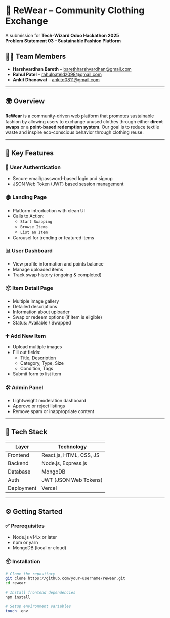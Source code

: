 # 👚 ReWear – Community Clothing Exchange

A submission for **Tech-Wizard Odoo Hackathon 2025**  
**Problem Statement 03 – Sustainable Fashion Platform**

## 👨‍💻 Team Members

- **Harshvardhan Bareth** – [barethharshvardhan@gmail.com](mailto:barethharshvardhan@gmail.com)  
- **Rahul Patel** – [rahulpateldz098@gmail.com](mailto:rahulpateldz098@gmail.com)  
- **Ankit Dhanawat** – [ankitd0811@gmail.com](mailto:ankitd0811@gmail.com)

---

## 🌍 Overview

**ReWear** is a community-driven web platform that promotes sustainable fashion by allowing users to exchange unused clothes through either **direct swaps** or a **point-based redemption system**. Our goal is to reduce textile waste and inspire eco-conscious behavior through clothing reuse.

---

## 🚀 Key Features

### 🧾 User Authentication
- Secure email/password-based login and signup
- JSON Web Token (JWT) based session management

### 🏠 Landing Page
- Platform introduction with clean UI
- Calls to Action:  
  - `Start Swapping`  
  - `Browse Items`  
  - `List an Item`
- Carousel for trending or featured items

### 📊 User Dashboard
- View profile information and points balance
- Manage uploaded items
- Track swap history (ongoing & completed)

### 📦 Item Detail Page
- Multiple image gallery
- Detailed descriptions
- Information about uploader
- Swap or redeem options (if item is eligible)
- Status: Available / Swapped

### ➕ Add New Item
- Upload multiple images
- Fill out fields:
  - Title, Description
  - Category, Type, Size
  - Condition, Tags
- Submit form to list item

### 🛠️ Admin Panel
- Lightweight moderation dashboard
- Approve or reject listings
- Remove spam or inappropriate content

---

## 🧰 Tech Stack

| Layer       | Technology               |
|-------------|---------------------------|
| Frontend    | React.js, HTML, CSS, JS   |
| Backend     | Node.js, Express.js       |
| Database    | MongoDB                   |
| Auth        | JWT (JSON Web Tokens)     |
| Deployment  | Vercel                    |

---

## ⚙️ Getting Started

### ✅ Prerequisites

- Node.js v14.x or later
- npm or yarn
- MongoDB (local or cloud)

### 📦 Installation

```bash
# Clone the repository
git clone https://github.com/your-username/rewear.git
cd rewear

# Install frontend dependencies
npm install

# Setup environment variables
touch .env
